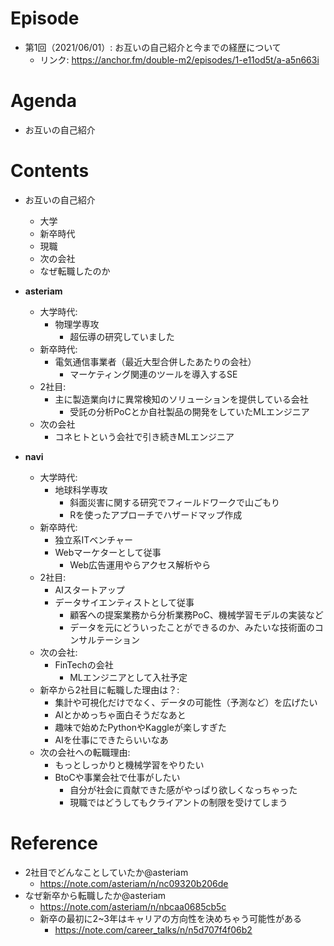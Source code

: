 # Episode

- 第1回（2021/06/01）: お互いの自己紹介と今までの経歴について
  - リンク: https://anchor.fm/double-m2/episodes/1-e11od5t/a-a5n663i

# Agenda

- お互いの自己紹介

# Contents

- お互いの自己紹介
  - 大学
  - 新卒時代
  - 現職
  - 次の会社
  - なぜ転職したのか

- **asteriam**
  - 大学時代:
    - 物理学専攻
      - 超伝導の研究していました
  - 新卒時代:
    - 電気通信事業者（最近大型合併したあたりの会社）
      - マーケティング関連のツールを導入するSE
  - 2社目:
    - 主に製造業向けに異常検知のソリューションを提供している会社
      - 受託の分析PoCとか自社製品の開発をしていたMLエンジニア
  - 次の会社
    - コネヒトという会社で引き続きMLエンジニア

- **navi**
  - 大学時代:
    - 地球科学専攻
      - 斜面災害に関する研究でフィールドワークで山ごもり
      - Rを使ったアプローチでハザードマップ作成
  - 新卒時代:
    - 独立系ITベンチャー
    - Webマーケターとして従事
      - Web広告運用やらアクセス解析やら
  - 2社目:
    - AIスタートアップ
    - データサイエンティストとして従事
      - 顧客への提案業務から分析業務PoC、機械学習モデルの実装など
      - データを元にどういったことができるのか、みたいな技術面のコンサルテーション
  - 次の会社:
    - FinTechの会社
      - MLエンジニアとして入社予定
  - 新卒から2社目に転職した理由は？:
    - 集計や可視化だけでなく、データの可能性（予測など）を広げたい
    - AIとかめっちゃ面白そうだなあと
    - 趣味で始めたPythonやKaggleが楽しすぎた
    - AIを仕事にできたらいいなあ
  - 次の会社への転職理由:
    - もっとしっかりと機械学習をやりたい
    - BtoCや事業会社で仕事がしたい
      - 自分が社会に貢献できた感がやっぱり欲しくなっちゃった
      - 現職ではどうしてもクライアントの制限を受けてしまう

# Reference

- 2社目でどんなことしていたか@asteriam
  - https://note.com/asteriam/n/nc09320b206de
- なぜ新卒から転職したか@asteriam
  - https://note.com/asteriam/n/nbcaa0685cb5c
  - 新卒の最初に2~3年はキャリアの方向性を決めちゃう可能性がある
    - https://note.com/career_talks/n/n5d707f4f06b2
